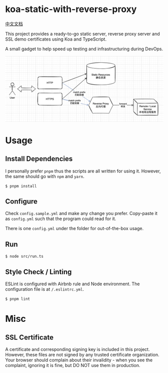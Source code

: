 # koa-static-with-reverse-proxy

[中文文档](./README-zh.md)

This project provides a ready-to-go static server, reverse proxy server and SSL demo certificates using Koa and TypeScript.

A small gadget to help speed up testing and infrastructuring during DevOps.

![Architecture](doc/architecture.png)

# Usage

## Install Dependencies

I personally prefer `pnpm` thus the scripts are all written for using it. However, the same should go with `npm` and `yarn`.

```shell
$ pnpm install
```

## Configure

Check `config.sample.yml` and make any change you prefer. Copy-paste it as `config.yml` such that the program could read for it.

There is one `config.yml` under the folder for out-of-the-box usage.

## Run

```shell
$ node src/run.ts
```
## Style Check / Linting

ESLint is configured with Airbnb rule and Node environment. The configuration file is at `/.eslintrc.yml`.

```shell
$ pnpm lint
```
# Misc

## SSL Certificate

A certificate and corresponding signing key is included in this project. However, these files are not signed by any trusted certificate organization. Your browser should complain about their invalidity -  when you see the complaint, ignoring it is fine, but DO NOT use them in production.
